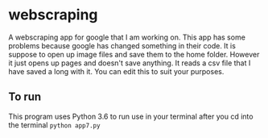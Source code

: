 # webscraping
A webscraping app for google that I am working on.
This app has some problems because google has changed something in their code.  It is suppose to open up image files and save them to the home folder.  However it just opens up pages and doesn't save anything. It reads a csv file that I have saved a long with it.  You can edit this to suit your purposes.

## To run
This program uses Python 3.6 to run use in your terminal after you cd into the terminal `python app7.py`

